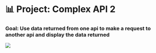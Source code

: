 # 📊 Project: Complex API 2

### Goal: Use data returned from one api to make a request to another api and display the data returned

![](img.jpg)
